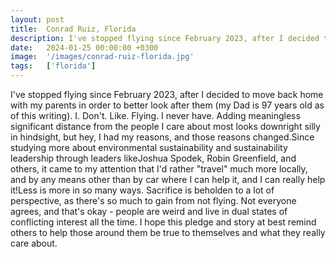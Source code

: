 ```yaml
---
layout: post
title:  Conrad Ruiz, Florida
description: I've stopped flying since February 2023, after I decided to move back home with my parents in order to better look after them (my Dad is 97 years old ...
date:   2024-01-25 00:00:00 +0300
image:  '/images/conrad-ruiz-florida.jpg'
tags:   ['florida']
---
```

I've stopped flying since February 2023, after I decided to move back home with my parents in order to better look after them (my Dad is 97 years old as of this writing). I. Don't. Like. Flying. I never have. Adding meaningless significant distance from the people I care about most looks downright silly in hindsight, but hey, I had my reasons, and those reasons changed.Since studying more about environmental sustainability and sustainability leadership through leaders likeJoshua Spodek, Robin Greenfield, and others, it came to my attention that I'd rather "travel" much more locally, and by any means other than by car where I can help it, and I can really help it!Less is more in so many ways. Sacrifice is beholden to a lot of perspective, as there's so much to gain from not flying. Not everyone agrees, and that's okay - people are weird and live in dual states of conflicting interest all the time. I hope this pledge and story at best remind others to help those around them be true to themselves and what they really care about.

